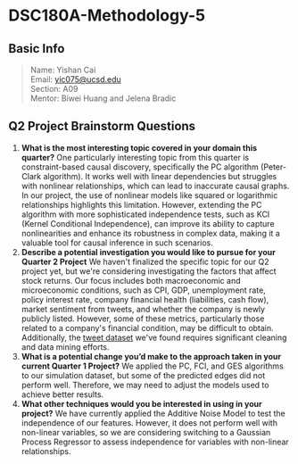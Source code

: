 # DSC180A-Methodology-5
## Basic Info
> Name: Yishan Cai<br>
> Email: yic075@ucsd.edu<br>
> Section: A09<br>
> Mentor: Biwei Huang and Jelena Bradic

## Q2 Project Brainstorm Questions
1. **What is the most interesting topic covered in your domain this quarter?**
   One particularly interesting topic from this quarter is constraint-based causal discovery, specifically the PC algorithm (Peter-Clark algorithm). It works well with linear dependencies but struggles with nonlinear relationships, which can lead to inaccurate causal graphs. In our project, the use of nonlinear models like squared or logarithmic relationships highlights this limitation. However, extending the PC algorithm with more sophisticated independence tests, such as KCI (Kernel Conditional Independence), can improve its ability to capture nonlinearities and enhance its robustness in complex data, making it a valuable tool for causal inference in such scenarios.<br>
2. **Describe a potential investigation you would like to pursue for your Quarter 2 Project**
   We haven't finalized the specific topic for our Q2 project yet, but we're considering investigating the factors that affect stock returns. Our focus includes both macroeconomic and microeconomic conditions, such as CPI, GDP, unemployment rate, policy interest rate, company financial health (liabilities, cash flow), market sentiment from tweets, and whether the company is newly publicly listed. However, some of these metrics, particularly those related to a company's financial condition, may be difficult to obtain. Additionally, the [tweet dataset](https://www.kaggle.com/datasets/thedevastator/tweet-sentiment-s-impact-on-stock-returns) we've found requires significant cleaning and data mining efforts. <br>
3. **What is a potential change you’d make to the approach taken in your current Quarter 1 Project?**
   We applied the PC, FCI, and GES algorithms to our simulation dataset, but some of the predicted edges did not perform well. Therefore, we may need to adjust the models used to achieve better results.<br>
4. **What other techniques would you be interested in using in your project?**
   We have currently applied the Additive Noise Model to test the independence of our features. However, it does not perform well with non-linear variables, so we are considering switching to a Gaussian Process Regressor to assess independence for variables with non-linear relationships. 
